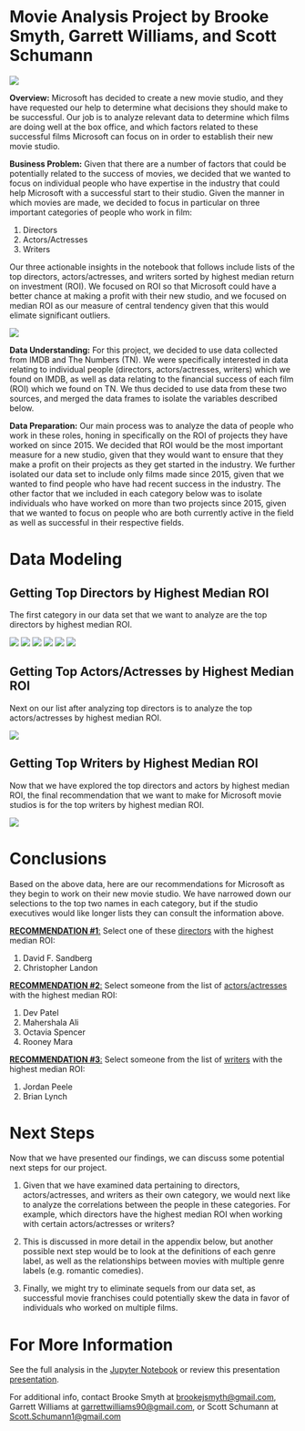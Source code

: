 # Movie Analysis Project by Brooke Smyth, Garrett Williams, and Scott Schumann

<img src="./Images/Microsoft.webp">

**Overview:** Microsoft has decided to create a new movie studio, and they have requested our help to determine what decisions they should make to be successful. Our job is to analyze relevant data to determine which films are doing well at the box office, and which factors related to these successful films Microsoft can focus on in order to establish their new movie studio. 

**Business Problem:** Given that there are a number of factors that could be potentially related to the success of movies, we decided that we wanted to focus on individual people who have expertise in the industry that could help Microsoft with a successful start to their studio. Given the manner in which movies are made, we decided to focus in particular on three important categories of people who work in film:

1) Directors
2) Actors/Actresses
3) Writers

Our three actionable insights in the notebook that follows include lists of the top directors, actors/actresses, and writers sorted by highest median return on investment (ROI). We focused on ROI so that Microsoft could have a better chance at making a profit with their new studio, and we focused on median ROI as our measure of central tendency given that this would elimate significant outliers.

<img src="./Images/movies_films_reel_clapboard.jpeg">

**Data Understanding:** For this project, we decided to use data collected from IMDB and The Numbers (TN). We were specifically interested in data relating to individual people (directors, actors/actresses, writers) which we found on IMDB, as well as data relating to the financial success of each film (ROI) which we found on TN. We thus decided to use data from these two sources, and merged the data frames to isolate the variables described below.

**Data Preparation:** Our main process was to analyze the data of people who work in these roles, honing in specifically on the ROI of projects they have worked on since 2015. We decided that ROI would be the most important measure for a new studio, given that they would want to ensure that they make a profit on their projects as they get started in the industry. We further isolated our data set to include only films made since 2015, given that we wanted to find people who have had recent success in the industry. The other factor that we included in each category below was to isolate individuals who have worked on more than two projects since 2015, given that we wanted to focus on people who are both currently active in the field as well as successful in their respective fields.

# Data Modeling
## Getting Top Directors by Highest Median ROI
The first category in our data set that we want to analyze are the top directors by highest median ROI.

<img src="./Images/Directors_median.png">

<img src="./Images/Sandberg.png">

<img src="./Images/Landon.png">

<img src="./Images/Gray.png">

<img src="./Images/Chu.png">

<img src="./Images/Spielberg.png">

## Getting Top Actors/Actresses by Highest Median ROI
Next on our list after analyzing top directors is to analyze the top actors/actresses by highest median ROI.

<img src="./Images/Actors.png">

## Getting Top Writers by Highest Median ROI
Now that we have explored the top directors and actors by highest median ROI, the final recommendation that we want to make for Microsoft movie studios is for the top writers by highest median ROI.

<img src="./Images/writers_median.png">

# Conclusions
Based on the above data, here are our recommendations for Microsoft as they begin to work on their new movie studio. We have narrowed down our selections to the top two names in each category, but if the studio executives would like longer lists they can consult the information above.

<u>**RECOMMENDATION #1**:</u> Select one of these <u>directors</u> with the highest median ROI:
1) David F. Sandberg
2) Christopher Landon

<u>**RECOMMENDATION #2**:</u> Select someone from the list of <u>actors/actresses</u> with the highest median ROI:
1) Dev Patel
2) Mahershala Ali
1) Octavia Spencer
2) Rooney Mara

<u>**RECOMMENDATION #3**:</u> Select someone from the list of <u>writers</u> with the highest median ROI:
1) Jordan Peele
2) Brian Lynch

# Next Steps
Now that we have presented our findings, we can discuss some potential next steps for our project. 

1) Given that we have examined data pertaining to directors, actors/actresses, and writers as their own category, we would next like to analyze the correlations between the people in these categories. For example, which directors have the highest median ROI when working with certain actors/actresses or writers?

2) This is discussed in more detail in the appendix below, but another possible next step would be to look at the definitions of each genre label, as well as the relationships between movies with multiple genre labels (e.g. romantic comedies).

3) Finally, we might try to eliminate sequels from our data set, as successful movie franchises could potentially skew the data in favor of individuals who worked on multiple films.

# For More Information
See the full analysis in the [Jupyter Notebook](https://github.com/Shoemaker703/Movie_Analysis_Project/blob/main/Earth_Movie_Analysis_Project.ipynb) or review this presentation [presentation](https://docs.google.com/presentation/d/1AM7aVhYayuelQkxb7moxlukdQMellhBmODQ_TJS7NkM/edit#slide=id.p).

For additional info, contact Brooke Smyth at brookejsmyth@gmail.com, Garrett Williams at garrettwilliams90@gmail.com, or Scott Schumann at Scott.Schumann1@gmail.com